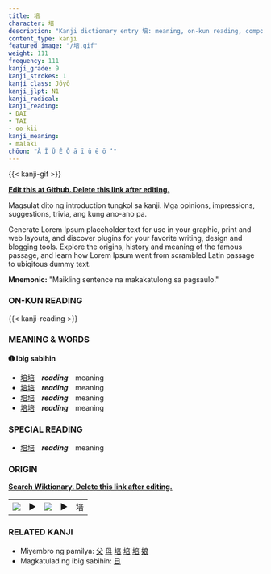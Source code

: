 ```yaml
---
title: 培
character: 培
description: "Kanji dictionary entry 培: meaning, on-kun reading, compounds, origin, related kanji"
content_type: kanji
featured_image: "/培.gif"
weight: 111
frequency: 111
kanji_grade: 9
kanji_strokes: 1
kanji_class: Jōyō
kanji_jlpt: N1
kanji_radical: 
kanji_reading: 
- DAI
- TAI
- oo-kii
kanji_meaning:
- malaki
chōon: "Ā Ī Ū Ē Ō ā ī ū ē ō ’"
---
```

[//]: # (Don't edit the line below. Kanji animated GIF code is automatically generated.)
{{< kanji-gif >}}

[//]: # (Edit below this line.)

**[Edit this at Github. Delete this link after editing.](https://github.com/tim0g/tim/tree/main/content/kanji/培/index.md)**

Magsulat dito ng introduction tungkol sa kanji. Mga opinions, impressions, suggestions, trivia, ang kung ano-ano pa.

Generate Lorem Ipsum placeholder text for use in your graphic, print and web layouts, and discover plugins for your favorite writing, design and blogging tools. Explore the origins, history and meaning of the famous passage, and learn how Lorem Ipsum went from scrambled Latin passage to ubiqitous dummy text.
 
**Mnemonic:** "Maikling sentence na makakatulong sa pagsaulo."

### ON-KUN READING

[//]: # (Don't edit the line below. ON-KUN READING code is automatically generated.)
{{< kanji-reading >}}

### MEANING & WORDS

#### ➊ **Ibig sabihin**
  - [培](../培)[培](../培)　***reading***　meaning
  - [培](../培)[培](../培)　***reading***　meaning
  - [培](../培)[培](../培)　***reading***　meaning
  - [培](../培)[培](../培)　***reading***　meaning

### SPECIAL READING
  - [培](../培)[培](../培)　***reading***　meaning

### ORIGIN

**[Search Wiktionary. Delete this link after editing.](https://wiktionary.org/wiki/培)**
<table class="kanji-table"><tr><td>
<img src="60px-培-bronze.svg.png">
</td><td>▶</td><td>
<img src="60px-培-oracle.svg.png">
</td><td>▶</td>
<td class="kanji-origin">培</td>
</tr></table>

### RELATED KANJI
- Miyembro ng pamilya: [父](../父) [母](../母) [培](../培) [培](../培) [培](../培) [娘](../娘)
- Magkatulad ng ibig sabihin: [日](../日)
